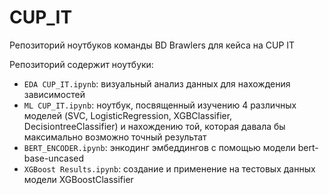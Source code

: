 # CUP_IT
Репозиторий ноутбуков команды BD Brawlers для кейса на CUP IT

Репозиторий содержит ноутбуки:
* `EDA CUP_IT.ipynb`: визуальный анализ данных для нахождения зависимостей
* `ML CUP_IT.ipynb`: ноутбук, посвященный изучению 4 различных моделей (SVC, LogisticRegression, XGBClassifier, DecisiontreeClassifier) и нахождению той, которая давала бы максимально возможно точный результат
* `BERT_ENCODER.ipynb`: энкодинг эмбеддингов с помощью модели bert-base-uncased
* `XGBoost Results.ipynb`: создание и применение на тестовых данных модели XGBoostClassifier
